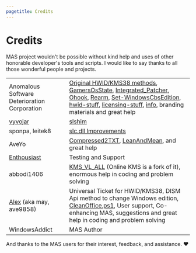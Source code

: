 ```yaml
---
pagetitle: Credits
---
```


# Credits

MAS project wouldn't be possible without kind help and uses of other honorable developer's tools and scripts. I would like to say thanks to all those wonderful people and projects.

|                                                                             |                                                                                                                                                                                                                                                                                                                                                                                                                                                                                                                                                                                                                                         |
|--------------------|:---------------------------------------------|
| Anomalous Software Deterioration Corporation                                | [Original HWID/KMS38 methods](https://nsaneforums.com/topic/316668-microsoft-activation-scripts/page/29/#comment-1497887), [GamersOsState](https://github.com/asdcorp/GamersOsState), [Integrated_Patcher](https://github.com/asdcorp/Integrated_Patcher_3), [Ohook](https://github.com/asdcorp/ohook), [Rearm](https://github.com/asdcorp/rearm), [Set-WindowsCbsEdition](https://github.com/asdcorp/Set-WindowsCbsEdition), [hwid-stuff](https://github.com/massgravel/hwid-stuff), [licensing-stuff](https://github.com/awuctl/licensing-stuff), [info](https://github.com/massgravel/activation), branding materials and great help |
| [vyvojar](https://github.com/vyvojar)                                       | [slshim](https://app.box.com/s/y71tpcamofcg6zv6k7by6gaex6om3q4d)                                                                                                                                                                                                                                                                                                                                                                                                                                                                                                                                                                        |
| sponpa, leitek8                                                             | [slc.dll Improvements](https://nsaneforums.com/topic/316668-microsoft-activation-scripts/page/21/?tab=comments#comment-1431257)                                                                                                                                                                                                                                                                                                                                                                                                                                                                                                         |
| AveYo                                                                       | [Compressed2TXT](https://github.com/AveYo/Compressed2TXT), [LeanAndMean](https://github.com/AveYo/LeanAndMean), and great help                                                                                                                                                                                                                                                                                                                                                                                                                                                                                                          |
| [Enthousiast](https://forums.mydigitallife.net/members/enthousiast.104688/) | Testing and Support                                                                                                                                                                                                                                                                                                                                                                                                                                                                                                                                                                                                                     |
| abbodi1406                                                                  | [KMS_VL_ALL](https://forums.mydigitallife.net/threads/kms_vl_all-smart-activation-script.79535/#post-838808) (Online KMS is a fork of it), enormous help in coding and problem solving                                                                                                                                                                                                                                                                                                                                                                                                                                                  |
| [Alex](https://github.com/ave9858) (aka may, ave9858)                       | Universal Ticket for HWID/KMS38, DISM Api method to change Windows edition, [CleanOffice.ps1](https://gist.github.com/ave9858/9fff6af726ba3ddc646285d1bbf37e71), User support, Co-enhancing MAS, suggestions and great help in coding and problem solving                                                                                                                                                                                                                                                                                                                                                                               |
| WindowsAddict                                                               | MAS Author                                                                                                                                                                                                                                                                                                                                                                                                                                                                                                                                                                                                                              |

And thanks to the MAS users for their interest, feedback, and assistance. ❤️
